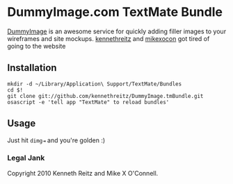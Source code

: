 DummyImage.com TextMate Bundle
==============================

[DummyImage](http://dummyimage.com) is an awesome service for quickly adding filler images to your wireframes and site mockups. [kennethreitz](http://github.com/kennethreitz) and [mikexocon](http://github.com/mikexocon) got tired of going to the website 

Installation
------------

	mkdir -d ~/Library/Application\ Support/TextMate/Bundles
	cd $!
	git clone git://github.com/kennethreitz/DummyImage.tmBundle.git
	osascript -e 'tell app "TextMate" to reload bundles'


Usage
-----

Just hit `dimg⇥` and you're golden :)

### Legal Jank
Copyright 2010 Kenneth Reitz and Mike X O'Connell.
